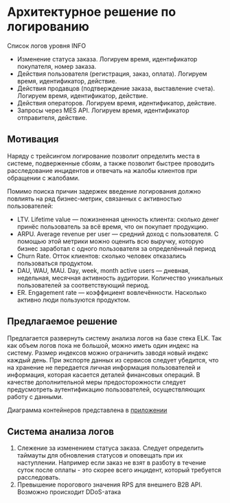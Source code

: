 # Архитектурное решение по логированию

Список логов уровня INFO

- Изменение статуса заказа. Логируем время, идентификатор покупателя, номер заказа.
- Действия пользователя (регистрация, заказ, оплата). Логируем время, идентификатор, действие.
- Действия продавцов (подтверждение заказа, выставление счета). Логируем время, идентификатор, действие.
- Действия операторов. Логируем время, идентификатор, действие.
- Запросы через MES API. Логируем время, идентификатор отправителя, действие.

## Мотивация 

Наряду с трейсингом логирование позволит определить места в системе, подверженные сбоям, а также позволит быстрее проводить расследование инцидентов и отвечать на жалобы клиентов при обращении c жалобами.

Помимо поиска причин задержек введение логирования должно повлиять на ряд бизнес-метрик, связанных с активностью пользователей:

- LTV. Lifetime value — пожизненная ценность клиента: сколько денег принёс пользователь за всё время, что он покупает продукцию.
- ARPU. Average revenue per user — средний доход с пользователя. С помощью этой метрики можно оценить всю выручку, которую бизнес заработал с одного пользователя за определённый период
- Churn Rate. Отток клиентов: сколько человек отказались пользоваться продуктом.
- DAU, WAU, MAU. Day, week, month active users — дневная, недельная, месячная активность аудитории. Количество уникальных пользователей за соответствующий период.
- ER. Engagement rate — коэффициент вовлечённости. Насколько активно люди пользуются продуктом.

## Предлагаемое решение

Предлагается развернуть систему анализа логов на базе стека ELK. Так как объем логов пока не большой, можно иметь один индекс на систему. Размер индексов можно ограничить заводя новый индекс каждый день. При экспорте данных из сервисов следует убедится, что на хранение не передается личная информация пользователей и информация, которая касается деталей финансовых операций. В качестве дополнительной меры предосторожности следует предусмотреть аутентификацию пользователей, осуществляющих работу с данными.

Диаграмма контейнеров представлена в [приложении](./LoggingArchitecture.puml)

## Система анализа логов

1. Слежение за изменением статуса заказа. Следует определить таймауты для обновления статусов и оповещать при их наступлении. Например если заказ не взят в разботу в течение суток после оплаты - это скорее всего инцидент, который требуется расследовать.
2. Превышение порогового значения RPS для внешнего B2B API. Возможно происходит DDoS-атака